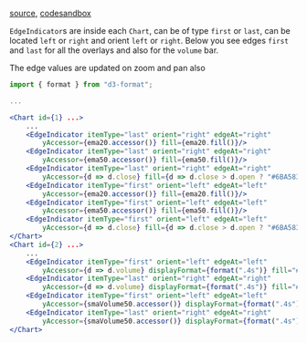 [source](https://github.com/alokagr07/react-stock-charts/blob/master/docs/lib/charts/CandleStickChartWithEdge.js), [codesandbox](https://codesandbox.io/s/github/alokagr07/react-stock-charts-examples2/tree/master/examples/CandleStickChartWithEdge)

`EdgeIndicator`s are inside each `Chart`, can be of type `first` or `last`, can be located `left` or `right` and orient `left` or `right`. Below you see edges `first` and `last` for all the overlays and also for the `volume` bar.

The edge values are updated on zoom and pan also



```jsx
import { format } from "d3-format";

...

<Chart id={1} ...>
	...
	<EdgeIndicator itemType="last" orient="right" edgeAt="right"
		yAccessor={ema20.accessor()} fill={ema20.fill()}/>
	<EdgeIndicator itemType="last" orient="right" edgeAt="right"
		yAccessor={ema50.accessor()} fill={ema50.fill()}/>
	<EdgeIndicator itemType="last" orient="right" edgeAt="right"
		yAccessor={d => d.close} fill={d => d.close > d.open ? "#6BA583" : "#FF0000"}/>
	<EdgeIndicator itemType="first" orient="left" edgeAt="left"
		yAccessor={ema20.accessor()} fill={ema20.fill()}/>
	<EdgeIndicator itemType="first" orient="left" edgeAt="left"
		yAccessor={ema50.accessor()} fill={ema50.fill()}/>
	<EdgeIndicator itemType="first" orient="left" edgeAt="left"
		yAccessor={d => d.close} fill={d => d.close > d.open ? "#6BA583" : "#FF0000"}/>
</Chart>
<Chart id={2} ...>
	...
	<EdgeIndicator itemType="first" orient="left" edgeAt="left"
		yAccessor={d => d.volume} displayFormat={format(".4s")} fill="#0F0F0F"/>
	<EdgeIndicator itemType="last" orient="right" edgeAt="right"
		yAccessor={d => d.volume} displayFormat={format(".4s")} fill="#0F0F0F"/>
	<EdgeIndicator itemType="first" orient="left" edgeAt="left"
		yAccessor={smaVolume50.accessor()} displayFormat={format(".4s")} fill={smaVolume50.fill()}/>
	<EdgeIndicator itemType="last" orient="right" edgeAt="right"
		yAccessor={smaVolume50.accessor()} displayFormat={format(".4s")} fill={smaVolume50.fill()}/>
</Chart>
```